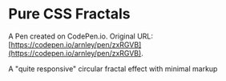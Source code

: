 # Pure CSS Fractals

A Pen created on CodePen.io. Original URL: [https://codepen.io/arnley/pen/zxRGVB](https://codepen.io/arnley/pen/zxRGVB).

A "quite responsive" circular fractal effect with minimal markup
